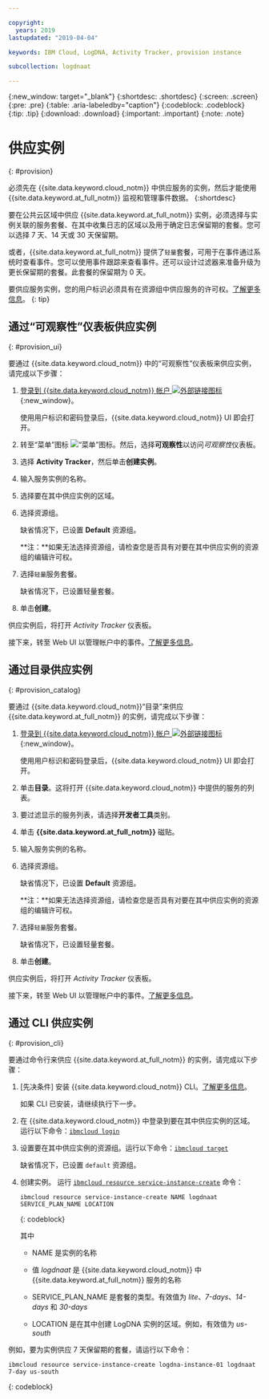 ```yaml
---

copyright:
  years: 2019
lastupdated: "2019-04-04"

keywords: IBM Cloud, LogDNA, Activity Tracker, provision instance

subcollection: logdnaat

---
```


{:new_window: target="_blank"}
{:shortdesc: .shortdesc}
{:screen: .screen}
{:pre: .pre}
{:table: .aria-labeledby="caption"}
{:codeblock: .codeblock}
{:tip: .tip}
{:download: .download}
{:important: .important}
{:note: .note}

# 供应实例
{: #provision}

必须先在 {{site.data.keyword.cloud_notm}} 中供应服务的实例，然后才能使用 {{site.data.keyword.at_full_notm}} 监视和管理事件数据。
{:shortdesc}

要在公共云区域中供应 {{site.data.keyword.at_full_notm}} 实例，必须选择与实例关联的服务套餐、在其中收集日志的区域以及用于确定日志保留期的套餐。您可以选择 7 天、14 天或 30 天保留期。

或者，{{site.data.keyword.at_full_notm}} 提供了`轻量`套餐，可用于在事件通过系统时查看事件。您可以使用事件跟踪来查看事件。还可以设计过滤器来准备升级为更长保留期的套餐。此套餐的保留期为 0 天。

要供应服务实例，您的用户标识必须具有在资源组中供应服务的许可权。[了解更多信息](/docs/services/Activity-Tracker-with-LogDNA?topic=logdnaat-iam#groups)。
{: tip}


## 通过“可观察性”仪表板供应实例
{: #provision_ui}

要通过 {{site.data.keyword.cloud_notm}} 中的“可观察性”仪表板来供应实例，请完成以下步骤：

1. [登录到 {{site.data.keyword.cloud_notm}} 帐户 ![外部链接图标](../../icons/launch-glyph.svg "外部链接图标")](https://cloud.ibm.com/login){:new_window}。

	使用用户标识和密码登录后，{{site.data.keyword.cloud_notm}} UI 即会打开。

2. 转至“菜单”图标 ![“菜单”图标](../../icons/icon_hamburger.svg)。然后，选择**可观察性**以访问*可观察性*仪表板。

3. 选择 **Activity Tracker**，然后单击**创建实例**。 

4. 输入服务实例的名称。

5. 选择要在其中供应实例的区域。

6. 选择资源组。 

    缺省情况下，已设置 **Default** 资源组。

    **注：**如果无法选择资源组，请检查您是否具有对要在其中供应实例的资源组的编辑许可权。

7. 选择`轻量`服务套餐。 

    缺省情况下，已设置轻量套餐。

8. 单击**创建**。

供应实例后，将打开 *Activity Tracker* 仪表板。 

接下来，转至 Web UI 以管理帐户中的事件。[了解更多信息](/docs/services/Activity-Tracker-with-LogDNA?topic=logdnaat-view_events.md#view_events.md)。



## 通过目录供应实例
{: #provision_catalog}

要通过 {{site.data.keyword.cloud_notm}}“目录”来供应 {{site.data.keyword.at_full_notm}} 的实例，请完成以下步骤：

1. [登录到 {{site.data.keyword.cloud_notm}} 帐户 ![外部链接图标](../../icons/launch-glyph.svg "外部链接图标")](https://cloud.ibm.com/login){:new_window}。

	使用用户标识和密码登录后，{{site.data.keyword.cloud_notm}} UI 即会打开。

2. 单击**目录**。这将打开 {{site.data.keyword.cloud_notm}} 中提供的服务的列表。

3. 要过滤显示的服务列表，请选择**开发者工具**类别。

4. 单击 **{{site.data.keyword.at_full_notm}}** 磁贴。 

5. 输入服务实例的名称。

6. 选择资源组。 

    缺省情况下，已设置 **Default** 资源组。

    **注：**如果无法选择资源组，请检查您是否具有对要在其中供应实例的资源组的编辑许可权。

7. 选择`轻量`服务套餐。 

    缺省情况下，已设置轻量套餐。

8. 单击**创建**。

供应实例后，将打开 *Activity Tracker* 仪表板。 

接下来，转至 Web UI 以管理帐户中的事件。[了解更多信息](/docs/services/Activity-Tracker-with-LogDNA?topic=logdnaat-launch#launch)。


## 通过 CLI 供应实例
{: #provision_cli}

要通过命令行来供应 {{site.data.keyword.at_full_notm}} 的实例，请完成以下步骤：

1. [先决条件] 安装 {{site.data.keyword.cloud_notm}} CLI。[了解更多信息](/docs/cli?topic=cloud-cli-ibmcloud-cli#ibmcloud-cli)。

   如果 CLI 已安装，请继续执行下一步。

2. 在 {{site.data.keyword.cloud_notm}} 中登录到要在其中供应实例的区域。运行以下命令：[`ibmcloud login`](/docs/cli/reference/ibmcloud?topic=cloud-cli-ibmcloud_cli#ibmcloud_login)

3. 设置要在其中供应实例的资源组。运行以下命令：[`ibmcloud target`](/docs/cli/reference/ibmcloud?topic=cloud-cli-ibmcloud_cli#ibmcloud_target)

    缺省情况下，已设置 `default` 资源组。

4. 创建实例。 运行 [`ibmcloud resource service-instance-create`](/docs/cli/reference/ibmcloud?topic=cloud-cli-ibmcloud_commands_resource#ibmcloud_resource_service_instance_create) 命令：

    ```
    ibmcloud resource service-instance-create NAME logdnaat SERVICE_PLAN_NAME LOCATION
    ```
    {: codeblock}

    其中

    * NAME 是实例的名称

    * 值 *logdnaat* 是 {{site.data.keyword.cloud_notm}} 中 {{site.data.keyword.at_full_notm}} 服务的名称

    * SERVICE_PLAN_NAME 是套餐的类型。有效值为 *lite*、*7-days*、*14-days* 和 *30-days*
    
    * LOCATION 是在其中创建 LogDNA 实例的区域。例如，有效值为 *us-south*

    
例如，要为实例供应 7 天保留期的套餐，请运行以下命令：

```
ibmcloud resource service-instance-create logdna-instance-01 logdnaat 7-day us-south
```
{: codeblock}



